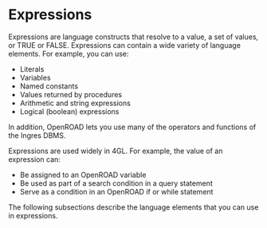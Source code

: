 # Expressions

Expressions are language constructs that resolve to a value, a set of values, or TRUE or FALSE. Expressions can 
contain a wide variety of language elements. For example, you can use:

- Literals
- Variables
- Named constants
- Values returned by procedures
- Arithmetic and string expressions
- Logical (boolean) expressions

In addition, OpenROAD lets you use many of the operators and functions of the Ingres DBMS.

Expressions are used widely in 4GL. For example, the value of an expression can:

- Be assigned to an OpenROAD variable
- Be used as part of a search condition in a query statement
- Serve as a condition in an OpenROAD if or while statement

The following subsections describe the language elements that you can use in expressions.
